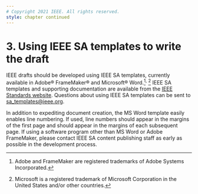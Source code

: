 ```yaml
---
# Copyright 2021 IEEE. All rights reserved.
style: chapter continued
---
```


# 3. Using IEEE SA templates to write the draft

IEEE drafts should be developed using IEEE SA templates, currently available in Adobe® FrameMaker® and Microsoft® Word.[^adobe2]<sup>,</sup> [^word2] IEEE SA templates and supporting documentation are available from the [IEEE Standards website](http://standards.ieee.org/develop/stdswritten.html). Questions about using IEEE SA templates can be sent to [sa_templates@ieee.org](mailto:sa_templates@ieee.org).

In addition to expediting document creation, the MS Word template easily enables line numbering. If used, line numbers should appear in the margins of the first page and should appear in the margins of each subsequent page. If using a software program other than MS Word or Adobe FrameMaker, please contact IEEE SA content publishing staff as early as possible in the development process.

[^adobe2]: Adobe and FrameMaker are registered trademarks of Adobe Systems Incorporated.
[^word2]: Microsoft is a registered trademark of Microsoft Corporation in the United States and/or other countries.
